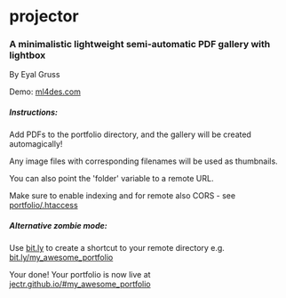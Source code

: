 # projector

### A minimalistic lightweight semi-automatic PDF gallery with lightbox</h3>

By Eyal Gruss

Demo: [ml4des.com](https://ml4des.com)

##### Instructions:

Add PDFs to the portfolio directory, and the gallery will be created automagically!

Any image files with corresponding filenames will be used as thumbnails.

You can also point the 'folder' variable to a remote URL.

Make sure to enable indexing and for remote also CORS - see [portfolio/.htaccess](https://github.com/eyaler/projector/blob/master/portfolio/.htaccess)

##### Alternative zombie mode:

Use [bit.ly](https://bit.ly) to create a shortcut to your remote directory e.g. [bit.ly/my_awesome_portfolio](https://bit.ly/my_awesome_portfolio)

Your done! Your portfolio is now live at [jectr.github.io/#my_awesome_portfolio](https://jectr.github.io/#my_awesome_portfolio)
